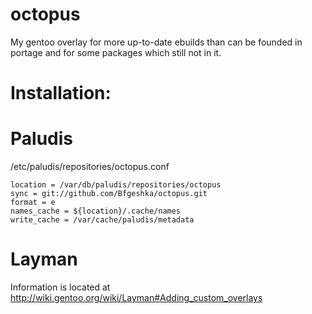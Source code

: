 octopus
=======
My gentoo overlay for more up-to-date ebuilds than can be founded in portage and for some packages which still not in it.

Installation:
=======
# Paludis
/etc/paludis/repositories/octopus.conf

```
location = /var/db/paludis/repositories/octopus
sync = git://github.com/Bfgeshka/octopus.git
format = e
names_cache = ${location}/.cache/names
write_cache = /var/cache/paludis/metadata
```

# Layman
Information is located at http://wiki.gentoo.org/wiki/Layman#Adding_custom_overlays
